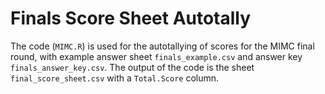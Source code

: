 # Finals Score Sheet Autotally

The code (`MIMC.R`) is used for the autotallying of scores for the MIMC final round, with example answer sheet `finals_example.csv` and answer key `finals_answer_key.csv`. The output of the code is the sheet `final_score_sheet.csv` with a `Total.Score` column.
